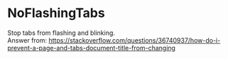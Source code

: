 # NoFlashingTabs
Stop tabs from flashing and blinking.\
Answer from: https://stackoverflow.com/questions/36740937/how-do-i-prevent-a-page-and-tabs-document-title-from-changing
